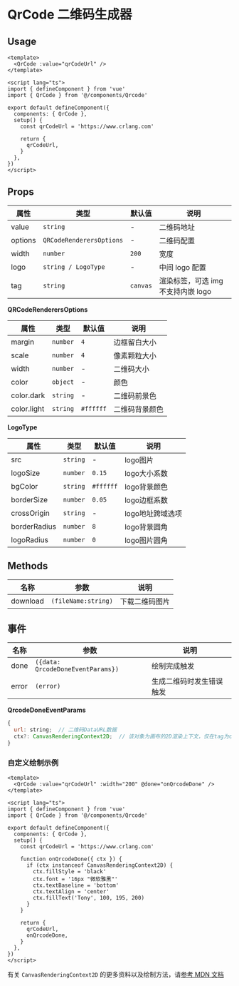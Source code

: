 # QrCode 二维码生成器


## Usage

```vue
<template>
  <QrCode :value="qrCodeUrl" />
</template>

<script lang="ts">
import { defineComponent } from 'vue'
import { QrCode } from '@/components/Qrcode'

export default defineComponent({
  components: { QrCode },
  setup() {
    const qrCodeUrl = 'https://www.crlang.com'

    return {
      qrCodeUrl,
    }
  },
})
</script>
```


## Props

| 属性    | 类型                     | 默认值   | 说明                               |
|---------|--------------------------|----------|------------------------------------|
| value   | `string`                 | -        | 二维码地址                         |
| options | `QRCodeRenderersOptions` | -        | 二维码配置                         |
| width   | `number`                 | `200`    | 宽度                               |
| logo    | `string / LogoType`     | -        | 中间 logo 配置                     |
| tag     | `string`                 | `canvas` | 渲染标签，可选 img 不支持内嵌 logo |

**QRCodeRenderersOptions**

| 属性  | 类型     | 默认值 | 说明       |
|-------|----------|--------|------------|
| margin | `number` | `4`      | 边框留白大小 |
| scale | `number` | `4`      | 像素颗粒大小 |
| width | `number` | -      | 二维码大小 |
| color | `object` | -      | 颜色 |
| color.dark | `string` | -      | 二维码前景色 |
| color.light | `string` | `#ffffff`      | 二维码背景颜色 |

**LogoType**

| 属性  | 类型     | 默认值 | 说明       |
|-------|----------|--------|------------|
| src | `string` | -      | logo图片 |
| logoSize | `number` | `0.15`      | logo大小系数 |
| bgColor | `string` | `#ffffff`      | logo背景颜色 |
| borderSize | `number` | `0.05`      | logo边框系数 |
| crossOrigin | `string` | -      | logo地址跨域选项 |
| borderRadius | `number` | `8`      | logo背景圆角 |
| logoRadius | `number` | `0`      | logo图片圆角 |


## Methods

| 名称     | 参数                    | 说明 |
|----------|-----------------------------|------|
| download | `(fileName:string)` | 下载二维码图片 |


## 事件

| 名称  | 参数                              | 说明                 |
|-------|---------------------------------------|----------------------|
| done  | `({data: QrcodeDoneEventParams})` | 绘制完成触发             |
| error | `(error)`                       | 生成二维码时发生错误触发 |

**QrcodeDoneEventParams**

```js
{
  url: string;  // 二维码DataURL数据
  ctx?: CanvasRenderingContext2D;  // 该对象为画布的2D渲染上下文，仅在tag为canvas时有效，可用于自定义绘制
}
```


### 自定义绘制示例

```vue
<template>
  <QrCode :value="qrCodeUrl" :width="200" @done="onQrcodeDone" />
</template>

<script lang="ts">
import { defineComponent } from 'vue'
import { QrCode } from '@/components/Qrcode'

export default defineComponent({
  components: { QrCode },
  setup() {
    const qrCodeUrl = 'https://www.crlang.com'

    function onQrcodeDone({ ctx }) {
      if (ctx instanceof CanvasRenderingContext2D) {
        ctx.fillStyle = 'black'
        ctx.font = '16px "微软雅黑"'
        ctx.textBaseline = 'bottom'
        ctx.textAlign = 'center'
        ctx.fillText('Tony', 100, 195, 200)
      }
    }

    return {
      qrCodeUrl,
      onQrcodeDone,
    }
  },
})
</script>
```

有关 `CanvasRenderingContext2D` 的更多资料以及绘制方法，请[参考 MDN 文档](https://developer.mozilla.org/zh-CN/docs/Web/API/CanvasRenderingContext2D)
